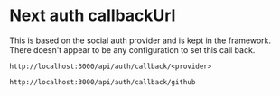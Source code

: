 # Next auth callbackUrl

This is based on the social auth provider and is kept in the framework. There doesn't appear to be any configuration to set this call back. 

```
http://localhost:3000/api/auth/callback/<provider>
```

```
http://localhost:3000/api/auth/callback/github
```